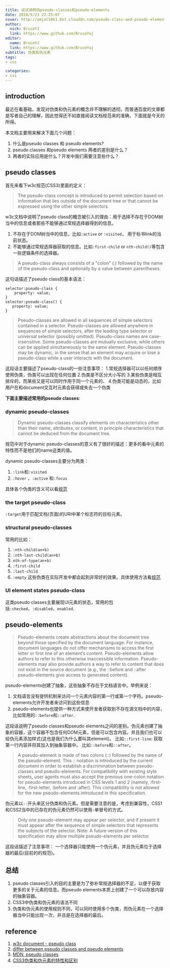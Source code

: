 ```yaml
---
title: 试试讲明白pseudo-classes和pseudo-elements
date: 2018/5/23 22:25:07
cover: http://omjol58k1.bkt.clouddn.com/pseudo-class-and-pseudo-element.png
author:
  nick: BruceYJ
  link: https://www.github.com/BruceYuj
editor:
  name: BruceYJ
  link: https://www.github.com/BruceYuj
subtitle: 伪类和伪元素
tags:
- css

categories:
- css
---
```

<!-- toc -->
## introduction
最近在看基础，发现对伪类和伪元素的概念并不理解的透彻，而普通百度的文章都是写者自己的理解，因此觉得还不如直接阅读文档规范来的准确，下面就是今天的所得。

本文档主要用来解决下面几个问题：
1. 什么是pseudo classes 和 pseudo elements?
2. pseudo classes 和pseudo elements 两者的差别是什么？
3. 两者的实际应用是什么？开发中我们需要注意些什么？

## pseudo classes
首先来看下w3c规范(CSS3)里面的定义：
> The pseudo-class concept is introduced to permit selection based on information that lies outside of the document tree or that cannot be expressed using the other simple selectors.

w3c文档中说明了pseudo class的概念被引入的理由：用于选择不存在于DOM树当中的信息或者那些不能够通过常规选择器得到的信息。
1. 不存在于DOM树当中的信息，比如`:active` or `:visited`， 用于标书link的当前状态。
2. 不能够通过常规选择器获取的信息。比如`:first-child` or `nth-child()`等包含一些逻辑条件的选择器。

>A pseudo-class always consists of a "colon" (:) followed by the name of the pseudo-class and optionally by a value between parentheses.

这句话描述了pseudo class的基本语法：
```
selector:pseudo-class {
    property: value;
}
selector:pseudo-class() {
   property: value;
}
```

>Pseudo-classes are allowed in all sequences of simple selectors contained in a selector. Pseudo-classes are allowed anywhere in sequences of simple selectors, after the leading type selector or universal selector (possibly omitted). Pseudo-class names are case-insensitive. Some pseudo-classes are mutually exclusive, while others can be applied simultaneously to the same element. Pseudo-classes may be dynamic, in the sense that an element may acquire or lose a pseudo-class while a user interacts with the document.

这段话主要描述了pseudo-class的一些注意事项：
1.常规选择器可以以任何顺序使用伪类，伪类可以出现在任何位置
2.伪类是不区分大小写的
3.某些伪类是相互排斥的，而某些又是可以同时作用于同一个元素的、
4.伪类可能是动态的，比如用户在和document交互时元素会获得或失去一个伪类

**下面主要描述常用的pseudo classes**:

### dynamic pseudo-classes
> Dynamic pseudo-classes classify elements on characteristics other than their name, attributes, or content, in principle characteristics that cannot be deduced from the document tree.

规范中对于dynamic pseudo-classes的意义有了很好的描述：更多的看中元素的特性而不是他们的name这类的值。

dynamic pseudo-classes主要分为两类：
1. `:link`和`:visited`
2. `:hover` ，`:active` 和`:focus`

具体各个伪类的含义可以看[规范](https://www.w3.org/TR/selectors-3/#dynamic-pseudos)

### the target pseudo-class
`:target`用于匹配文档(页面)的URI中某个标志符的目标元素。

### structural pseudo-classes
常用的比如：
1. `:nth-child(an+b)`
2. `:nth-last-child(an+b)`
3. `nth-of-type(an+b)`
4. `:first-child`
5. `:last-child`
6. `:empty`
这些伪类在实际开发中都会起到非常好的效果。具体使用方法看[规范](https://www.w3.org/TR/selectors-3/#structural-pseudos)

### UI element states pseudo-class
这类pseudo classes主要展现UI元素的状态，常用的包括`:checked`、`:disabled`、`enabled`.

## pseudo-elements
>Pseudo-elements create abstractions about the document tree beyond those specified by the document language. For instance, document languages do not offer mechanisms to access the first letter or first line of an element’s content. Pseudo-elements allow authors to refer to this otherwise inaccessible information. Pseudo-elements may also provide authors a way to refer to content that does not exist in the source document (e.g., the ::before and ::after pseudo-elements give access to generated content).

pseudo-elements创建了抽象，这些抽象不存在于文档语言中。举例来说：
1. 文档语言没有提供机制来访问一个元素内容的第一行或第一个字符。pseudo-elements允许开发者来访问到这些信息
2. pseudo-elements也提供一种方式来使开发者获取到不存在源文档中的内容，比如常用的`::before`和`::after`.

这段话说明了pseudo classes和pseudo elements之间的差别。伪元素创建了抽象的容器，这个容器不包含任何DOM元素，但是可以包含内容。并且我们也可以给伪元素添加样式(这也是我们为什么要叫其element)。
比如`::first-line`: 获取第一行内容并将其加入到抽象容器中。
比如`::before`和`::after`。

> A pseudo-element is made of two colons (::) followed by the name of the pseudo-element.
This :: notation is introduced by the current document in order to establish a discrimination between pseudo-classes and pseudo-elements. For compatibility with existing style sheets, user agents must also accept the previous one-colon notation for pseudo-elements introduced in CSS levels 1 and 2 (namely, :first-line, :first-letter, :before and :after). This compatibility is not allowed for the new pseudo-elements introduced in this specification.

伪元素以`::`开头来区分伪类和伪元素。但是需要注意的是，考虑到兼容性，CSS1和CSS2当中的已存在的伪元素仍然可以使用`:`单冒号的方式。

>Only one pseudo-element may appear per selector, and if present it must appear after the sequence of simple selectors that represents the subjects of the selector. Note: A future version of this specification may allow multiple pseudo-elements per selector.

这段话描述了注意事项：
一个选择器只能使用一个伪元素，并且伪元素位于选择器的最后(目前的的规范)。

## 总结
1. pseudo classes引入的目的主要是为了弥补常规选择器的不足，以便于获取更多的关于元素的信息。而pseudo elements本质上创建了一个可以存放内容的抽象容器。
2. CSS3中伪类和伪元素的语法不同
3. 伪类和伪元素的使用规则不同，可以同时使用多个伪类，而伪元素在一个选择器当中只能出现一次，并且是在选择器的最后。

## reference
1. [w3c document - pseudo class ](https://www.w3.org/TR/selectors-3/#pseudo-classes)
2. [differ between pseudo classes and pseudo elements](https://stackoverflow.com/questions/8069973/what-is-the-difference-between-a-pseudo-class-and-a-pseudo-element-in-css)
3. [MDN, pseudo classes](https://developer.mozilla.org/en-US/docs/Web/CSS/Pseudo-classes)
4. [CSS3伪类和伪元素的特性和区别](https://www.cnblogs.com/ihardcoder/p/5294927.html)


